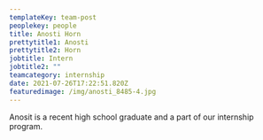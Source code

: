 ```yaml
---
templateKey: team-post
peoplekey: people
title: Anosti Horn
prettytitle1: Anosti
prettytitle2: Horn
jobtitle: Intern
jobtitle2: ""
teamcategory: internship
date: 2021-07-26T17:22:51.820Z
featuredimage: /img/anosti_8485-4.jpg
---
```


Anosit is a recent high school graduate and a part of our internship program.
